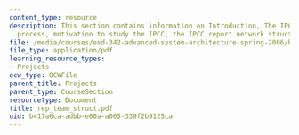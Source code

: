 ```yaml
---
content_type: resource
description: This section contains information on Introduction, The IPCC and its report
  process, motivation to study the IPCC, the IPCC report network structure.
file: /media/courses/esd-342-advanced-system-architecture-spring-2006/b417a6caadbbe60aa065339f2b9125ca_rep_team_struct.pdf
file_type: application/pdf
learning_resource_types:
- Projects
ocw_type: OCWFile
parent_title: Projects
parent_type: CourseSection
resourcetype: Document
title: rep_team_struct.pdf
uid: b417a6ca-adbb-e60a-a065-339f2b9125ca
---
```

